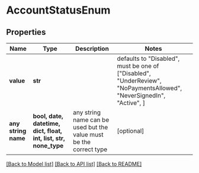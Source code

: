 # AccountStatusEnum


## Properties
Name | Type | Description | Notes
------------ | ------------- | ------------- | -------------
**value** | **str** |  | defaults to "Disabled",  must be one of ["Disabled", "UnderReview", "NoPaymentsAllowed", "NeverSignedIn", "Active", ]
**any string name** | **bool, date, datetime, dict, float, int, list, str, none_type** | any string name can be used but the value must be the correct type | [optional]

[[Back to Model list]](../README.md#documentation-for-models) [[Back to API list]](../README.md#documentation-for-api-endpoints) [[Back to README]](../README.md)


